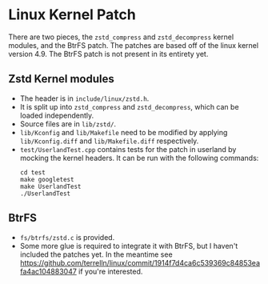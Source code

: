 # Linux Kernel Patch

There are two pieces, the `zstd_compress` and `zstd_decompress` kernel modules, and the BtrFS patch.
The patches are based off of the linux kernel version 4.9.
The BtrFS patch is not present in its entirety yet.

## Zstd Kernel modules

* The header is in `include/linux/zstd.h`.
* It is split up into `zstd_compress` and `zstd_decompress`, which can be loaded independently.
* Source files are in `lib/zstd/`.
* `lib/Kconfig` and `lib/Makefile` need to be modified by applying `lib/Kconfig.diff` and `lib/Makefile.diff` respectively.
* `test/UserlandTest.cpp` contains tests for the patch in userland by mocking the kernel headers.
  It can be run with the following commands:
  ```
  cd test
  make googletest
  make UserlandTest
  ./UserlandTest
  ```

## BtrFS

* `fs/btrfs/zstd.c` is provided.
* Some more glue is required to integrate it with BtrFS, but I haven't included the patches yet.
  In the meantime see https://github.com/terrelln/linux/commit/1914f7d4ca6c539369c84853eafa4ac104883047 if you're interested.
